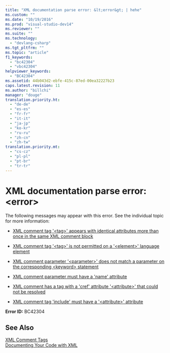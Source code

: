 ```yaml
---
title: "XML documentation parse error: &lt;error&gt; | hehe"
ms.custom: ""
ms.date: "10/19/2016"
ms.prod: "visual-studio-dev14"
ms.reviewer: ""
ms.suite: ""
ms.technology: 
  - "devlang-csharp"
ms.tgt_pltfrm: ""
ms.topic: "article"
f1_keywords: 
  - "bc42304"
  - "vbc42304"
helpviewer_keywords: 
  - "BC42304"
ms.assetid: 44b043d2-ebfe-415c-87ed-00ea32227b23
caps.latest.revision: 11
ms.author: "billchi"
manager: "douge"
translation.priority.ht: 
  - "de-de"
  - "es-es"
  - "fr-fr"
  - "it-it"
  - "ja-jp"
  - "ko-kr"
  - "ru-ru"
  - "zh-cn"
  - "zh-tw"
translation.priority.mt: 
  - "cs-cz"
  - "pl-pl"
  - "pt-br"
  - "tr-tr"
---
```

# XML documentation parse error: &lt;error&gt;
The following messages may appear with this error. See the individual topic for more information:  
  
-   [XML comment tag '\<tag>' appears with identical attributes more than once in the same XML comment block](../misc/3707a863-149f-4ce8-858f-9d78e14ad5b6.md)  
  
-   [XML comment tag '\<tag>' is not permitted on a '\<element>' language element](../misc/xml-comment-tag---tag---is-not-permitted-on-a---element---language-element.md)  
  
-   [XML comment parameter '\<parameter>' does not match a parameter on the corresponding \<keyword> statement](../misc/59029afa-5c86-4e24-9823-0ffdd5805a95.md)  
  
-   [XML comment parameter must have a 'name' attribute](../misc/xml-comment-parameter-must-have-a--name--attribute.md)  
  
-   [XML comment has a tag with a 'cref' attribute '\<attribute>' that could not be resolved](../misc/c9f3cfa5-565f-48bf-8616-cfb25d24f89e.md)  
  
-   [XML comment tag 'include' must have a '\<attribute>' attribute](../misc/xml-comment-tag--include--must-have-a---attribute---attribute.md)  
  
 **Error ID:** BC42304  
  
## See Also  
 [XML Comment Tags](../Topic/Recommended%20XML%20Tags%20for%20Documentation%20Comments%20\(Visual%20Basic\).md)   
 [Documenting Your Code with XML](../Topic/Documenting%20Your%20Code%20with%20XML%20\(Visual%20Basic\).md)
